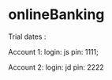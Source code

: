 ﻿# onlineBanking

Trial dates : 

Account 1: 
login: js
pin: 1111;

Account 2: 
login: jd
pin: 2222
